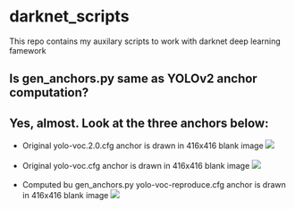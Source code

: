 # darknet_scripts
This repo contains my auxilary scripts to work with darknet deep learning famework

<h2>Is gen_anchors.py same as YOLOv2 anchor computation?</h2> 

<h2> Yes, almost. Look at the three anchors below:</h2>
<ul>
<li>
Original yolo-voc.2.0.cfg anchor is drawn in 416x416 blank image
<img src= 'https://github.com/Jumabek/darknet_scripts/blob/master/vizualize_anchors/vizualize_anchors/voc/yolo-voc.2.0.png'>
</li>

<br />
<li>
Original yolo-voc.cfg anchor is drawn in 416x416 blank image
<img src= 'https://github.com/Jumabek/darknet_scripts/blob/master/vizualize_anchors/vizualize_anchors/voc/yolo-voc.png'>
</li>
<br />

<li>
Computed bu gen_anchors.py yolo-voc-reproduce.cfg anchor is drawn in 416x416 blank image
<img src= 'https://github.com/Jumabek/darknet_scripts/blob/master/vizualize_anchors/vizualize_anchors/voc/anchors5.png'>
</li>

</ul>
